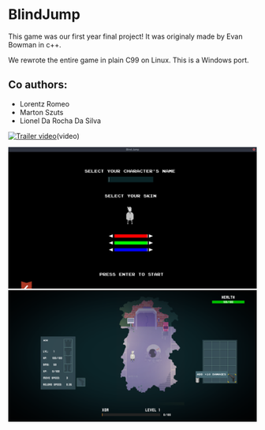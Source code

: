 # BlindJump

This game was our first year final project!
It was originaly made by Evan Bowman in c++.

We rewrote the entire game in plain C99 on Linux.
This is a Windows port.

## Co authors:

- Lorentz Romeo  
- Marton Szuts  
- Lionel Da Rocha Da Silva  

[![Trailer video](http://img.youtube.com/vi/xPYve8_049M/0.jpg)](http://www.youtube.com/watch?v=xPYve8_049M "Blind Jump")(video)

![](https://github.com/AdlanSADOU/BlindJump/blob/master/screenshots/character-creation.png)
![](https://github.com/AdlanSADOU/BlindJump/blob/master/screenshots/game.png)
